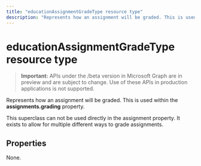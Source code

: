 ---title: "educationAssignmentGradeType resource type"description: "Represents how an assignment will be graded. This is used within the **assignments.grading** property."---# educationAssignmentGradeType resource type

> **Important:** APIs under the /beta version in Microsoft Graph are in preview and are subject to change. Use of these APIs in production applications is not supported.

Represents how an assignment will be graded. This is used within the **assignments.grading** property.

This superclass can not be used directly in the assignment property. It exists to allow for multiple different ways to grade assignments.


## Properties

None.

<!-- uuid: 8fcb5dbc-d5aa-4681-8e31-b001d5168d79
2015-10-25 14:57:30 UTC -->
<!-- {
  "type": "#page.annotation",
  "description": "educationAssignmentGradeType resource",
  "keywords": "",
  "section": "documentation",
  "tocPath": ""
}-->